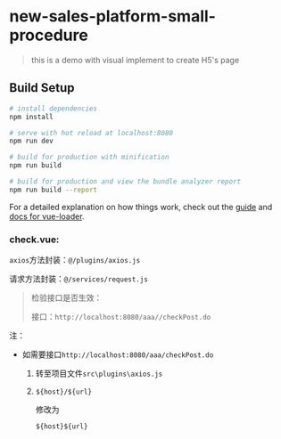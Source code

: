 # new-sales-platform-small-procedure

> this is a demo with visual implement to create H5's page 

## Build Setup

``` bash
# install dependencies
npm install

# serve with hot reload at localhost:8080
npm run dev

# build for production with minification
npm run build

# build for production and view the bundle analyzer report
npm run build --report
```

For a detailed explanation on how things work, check out the [guide](http://vuejs-templates.github.io/webpack/) and [docs for vue-loader](http://vuejs.github.io/vue-loader).



### check.vue:

`axios`方法封装：`@/plugins/axios.js`

请求方法封装：`@/services/request.js`

> 检验接口是否生效：
>
> 
>
> 接口：`http://localhost:8080/aaa//checkPost.do`

注：

- 如需要接口`http://localhost:8080/aaa/checkPost.do`

  1. 转至项目文件`src\plugins\axios.js`

  2. `${host}/${url}` 

     修改为

     `${host}${url}`

